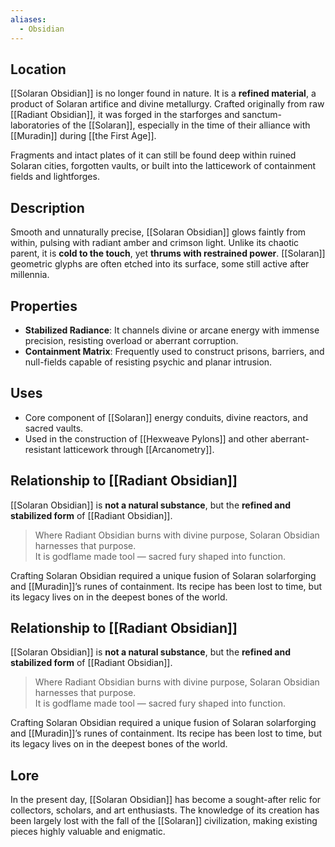 ```yaml
---
aliases:
  - Obsidian
---
```



## Location

[[Solaran Obsidian]] is no longer found in nature. It is a **refined material**, a product of Solaran artifice and divine metallurgy. Crafted originally from raw [[Radiant Obsidian]], it was forged in the starforges and sanctum-laboratories of the [[Solaran]], especially in the time of their alliance with [[Muradin]] during [[the First Age]].

Fragments and intact plates of it can still be found deep within ruined Solaran cities, forgotten vaults, or built into the latticework of containment fields and lightforges.

## Description

Smooth and unnaturally precise, [[Solaran Obsidian]] glows faintly from within, pulsing with radiant amber and crimson light. Unlike its chaotic parent, it is **cold to the touch**, yet **thrums with restrained power**. [[Solaran]] geometric glyphs are often etched into its surface, some still active after millennia.

## Properties

- **Stabilized Radiance**: It channels divine or arcane energy with immense precision, resisting overload or aberrant corruption.
- **Containment Matrix**: Frequently used to construct prisons, barriers, and null-fields capable of resisting psychic and planar intrusion.

## Uses

- Core component of [[Solaran]] energy conduits, divine reactors, and sacred vaults.
- Used in the construction of [[Hexweave Pylons]] and other aberrant-resistant latticework through [[Arcanometry]].  

## Relationship to [[Radiant Obsidian]]

[[Solaran Obsidian]] is **not a natural substance**, but the **refined and stabilized form** of [[Radiant Obsidian]].

> Where Radiant Obsidian burns with divine purpose, Solaran Obsidian harnesses that purpose.  
> It is godflame made tool — sacred fury shaped into function.

Crafting Solaran Obsidian required a unique fusion of Solaran solarforging and [[Muradin]]’s runes of containment. Its recipe has been lost to time, but its legacy lives on in the deepest bones of the world.


## Relationship to [[Radiant Obsidian]]

[[Solaran Obsidian]] is **not a natural substance**, but the **refined and stabilized form** of [[Radiant Obsidian]].

> Where Radiant Obsidian burns with divine purpose, Solaran Obsidian harnesses that purpose.  
> It is godflame made tool — sacred fury shaped into function.

Crafting Solaran Obsidian required a unique fusion of Solaran solarforging and [[Muradin]]’s runes of containment. Its recipe has been lost to time, but its legacy lives on in the deepest bones of the world.


## Lore
In the present day, [[Solaran Obsidian]] has become a sought-after relic for collectors, scholars, and art enthusiasts. The knowledge of its creation has been largely lost with the fall of the [[Solaran]] civilization, making existing pieces highly valuable and enigmatic.